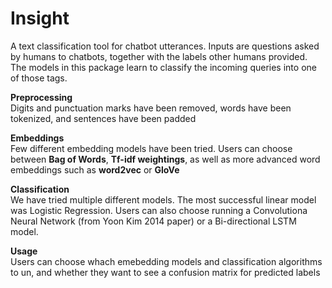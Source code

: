 # Insight

A text classification tool for chatbot utterances. Inputs are questions asked by humans to chatbots, together with the labels other humans provided. The models in this package learn to classify the incoming queries into one of those tags.

<b>Preprocessing</b><br /> Digits and punctuation marks have been removed, words have been tokenized, and sentences have been padded

<b>Embeddings</b><br /> Few different embedding models have been tried. Users can choose between <b>Bag of Words</b>, <b>Tf-idf weightings</b>, as well as more advanced word embeddings such as <b>word2vec</b> or <b>GloVe</b>

<b>Classification</b><br /> We have tried multiple different models. The most successful linear model was Logistic Regression. Users can also choose running a Convolutiona Neural Network (from Yoon Kim 2014 paper) or a Bi-directional LSTM model.

<b>Usage</b><br /> Users can choose whach emebedding models and classification algorithms to un, and whether they want to see a confusion matrix for predicted labels
